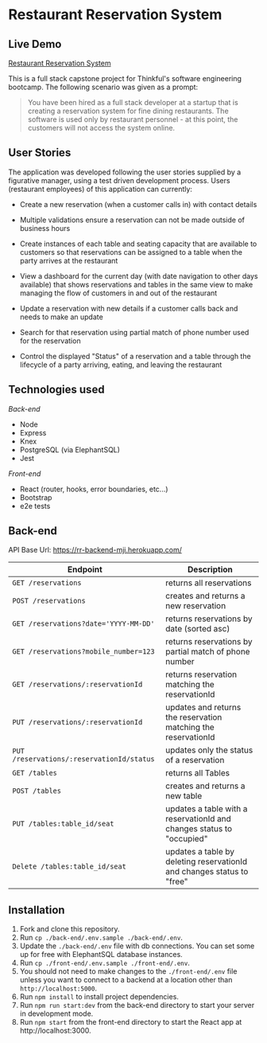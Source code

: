 # Restaurant Reservation System

## Live Demo

[Restaurant Reservation System]( https://rr-client-mji.herokuapp.com/)

This is a full stack capstone project for Thinkful's software engineering bootcamp. The following scenario was given as a prompt:

> You have been hired as a full stack developer at a startup that is creating a reservation system for fine dining restaurants.
> The software is used only by restaurant personnel - at this point, the customers will not access the system online.

## User Stories

The application was developed following the user stories supplied by a figurative manager, using a test driven development process. Users (restaurant employees) of this application can currently:
- Create a new reservation (when a customer calls in) with contact details

- Multiple validations ensure a reservation can not be made outside of business hours

- Create instances of each table and seating capacity that are available to customers so that reservations can be assigned to a table when the party arrives at the restaurant

- View a dashboard for the current day (with date navigation to other days available) that shows reservations and tables in the same view to make managing the flow of customers in and out of the restaurant

- Update a reservation with new details if a customer calls back and needs to make an update

- Search for that reservation using partial match of phone number used for the reservation

- Control the displayed "Status" of a reservation and a table through the lifecycle of a party arriving, eating, and leaving the restaurant


## Technologies used

*Back-end*
- Node
- Express
- Knex
- PostgreSQL (via ElephantSQL)
- Jest

*Front-end*
- React (router, hooks, error boundaries, etc...)
- Bootstrap
- e2e tests

## Back-end

API Base Url:  https://rr-backend-mji.herokuapp.com/

| Endpoint | Description |
| - | - |
| `GET /reservations` | returns all reservations |
| `POST /reservations` | creates and returns a new reservation |
| `GET /reservations?date='YYYY-MM-DD'` | returns reservations by date (sorted asc) |
| `GET /reservations?mobile_number=123` | returns reservations by partial match of phone number |
| `GET /reservations/:reservationId` | returns reservation matching the reservationId |
| `PUT /reservations/:reservationId` | updates and returns the reservation matching the reservationId |
| `PUT /reservations/:reservationId/status` | updates only the status of a reservation |
| `GET /tables` | returns all Tables |
| `POST /tables` | creates and returns a new table |
| `PUT /tables:table_id/seat` | updates a table with a reservationId and changes status to "occupied" |
| `Delete /tables:table_id/seat` | updates a table by deleting reservationId and changes status to "free" |



## Installation

1. Fork and clone this repository.
1. Run `cp ./back-end/.env.sample ./back-end/.env`.
1. Update the `./back-end/.env` file with db connections. You can set some up for free with ElephantSQL database instances.
1. Run `cp ./front-end/.env.sample ./front-end/.env`.
1. You should not need to make changes to the `./front-end/.env` file unless you want to connect to a backend at a location other than `http://localhost:5000`.
1. Run `npm install` to install project dependencies.
1. Run `npm run start:dev` from the back-end directory to start your server in development mode.
1. Run `npm start` from the front-end directory to start the React app at http://localhost:3000.